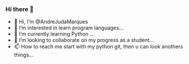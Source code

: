 ### Hi there 👋

- 👋 Hi, I’m @AndreJudaMarques
- 👀 I’m interested in learn program languages...
- 🌱 I’m currently learning Python ...
- 💞️ I’m looking to collaborate on my progress as a student...
- 📫 How to reach me start with my python git, then u can look anothers things...

<!---
AndreJudaMarques/AndreJudaMarques is a ✨ special ✨ repository because its `README.md` (this file) appears on your GitHub profile.
You can click the Preview link to take a look at your changes.
--->

